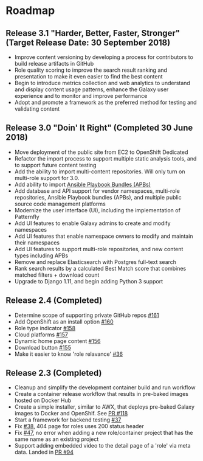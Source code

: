 # Roadmap

## Release 3.1 "Harder, Better, Faster, Stronger" (Target Release Date: 30 September 2018)

- Improve content versioning by developing a process for contributors to build release artifacts in GitHub
- Role quality scoring to improve the search result ranking and presentation to make it even easier to find the best content
- Begin to introduce metrics collection and web analytics to understand and display content usage patterns, enhance the Galaxy user experience and to monitor and improve performance
- Adopt and promote a framework as the preferred method for testing and validating content
 
## Release 3.0 "Doin' It Right" (Completed 30 June 2018)

- Move deployment of the public site from EC2 to OpenShift Dedicated
- Refactor the import process to support multiple static analysis tools, and to support future content testing
- Add the ability to import multi-content repositories. Will only turn on multi-role support for 3.0.
- Add ability to import [Ansible Playbook Bundles (APBs)](https://github.com/ansibleplaybookbundle)
- Add database and API support for vendor namespaces, multi-role repositories, Ansible Playbook bundles (APBs), and multiple public source code management platforms
- Modernize the user interface (UI), including the implementation of Patternfly
- Add UI features to enable Galaxy admins to create and modify namespaces
- Add UI features that enable namespace owners to modify and maintain their namespaces
- Add UI features to support multi-role repositories, and new content types including APBs
- Remove and replace Elasticsearch with Postgres full-text search
- Rank search results by a calculated Best Match score that combines matched filters + download count
- Upgrade to Django 1.11, and begin adding Python 3 support

## Release 2.4 (Completed)

- Determine scope of supporting private GitHub repos [#161](https://github.com/ansible/galaxy/issues/161)
- Add OpenShift as an install option [#160](https://github.com/ansible/galaxy/issues/160)
- Role type indicator [#158](https://github.com/ansible/galaxy/issues/158)
- Cloud platforms [#157](https://github.com/ansible/galaxy/issues/157)
- Dynamic home page content [#156](https://github.com/ansible/galaxy/issues/156) 
- Download button [#155](https://github.com/ansible/galaxy/issues/156)
- Make it easier to know 'role relavance' [#36](https://github.com/ansible/galaxy/issues/36)

## Release 2.3 (Completed)

- Cleanup and simplify the development container build and run workflow
- Create a container release workflow that results in pre-baked images hosted on Docker Hub
- Create a simple installer, similar to AWX, that deploys pre-baked Galaxy images to Docker and OpenShif. See [PR #118](https://github.com/ansible/galaxy/pull/118)
- Start a framework for backend testing [#37](https://github.com/ansible/galaxy/issues/37)
- Fix [#38](https://github.com/ansible/galaxy/issues/38), 404 page for roles uses 200 status header
- Fix [#47](https://github.com/ansible/galaxy/issues/47), no error when adding a new role/container project that has the same name as an existing project
- Support adding embedded video to the detail page of a 'role' via meta data. Landed in [PR #94](https://github.com/ansible/galaxy/pull/94)


